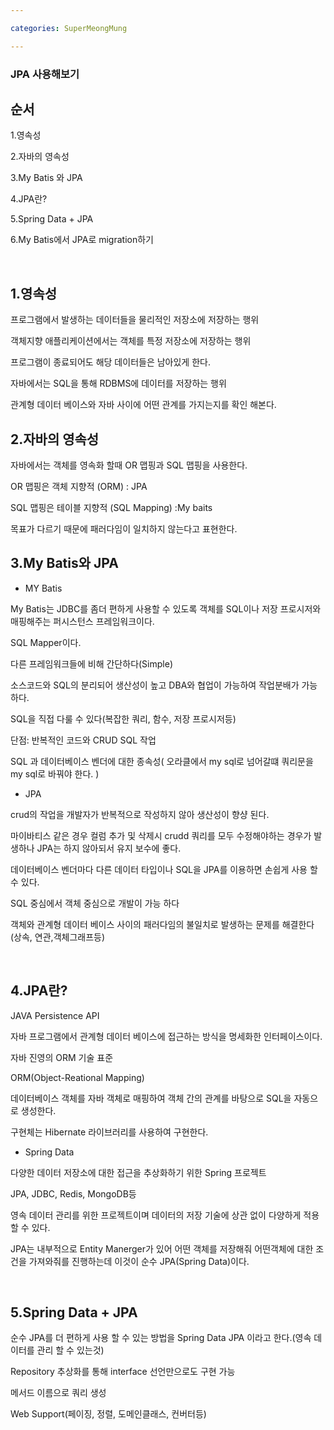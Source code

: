 ```yaml
---

categories: SuperMeongMung

---
```



### JPA 사용해보기

순서
---
1.영속성

2.자바의 영속성

3.My Batis 와 JPA

4.JPA란?

5.Spring Data + JPA

6.My Batis에서 JPA로 migration하기

&nbsp;


1.영속성
---

프로그램에서 발생하는 데이터들을 물리적인 저장소에 저장하는 행위

객체지향 애플리케이션에서는 객체를 특정 저장소에 저장하는 행위

프로그램이 종료되어도 해당 데이터들은 남아있게 한다.

자바에서는 SQL을 통해 RDBMS에 데이터를 저장하는 행위



관계형 데이터 베이스와 자바 사이에 어떤 관계를 가지는지를 확인 해본다.


2.자바의 영속성
---
자바에서는 객체를 영속화 할때 OR 맵핑과 SQL 맵핑을 사용한다.

OR 맵핑은 객체 지향적 (ORM) : JPA

SQL 맵핑은 테이블 지향적 (SQL Mapping) :My baits

목표가 다르기 때문에 패러다임이 일치하지 않는다고 표현한다.




3.My Batis와 JPA
---

- MY Batis

My Batis는 JDBC를 좀더 편하게 사용할 수 있도록 객체를 SQL이나 저장 프로시저와 매핑해주는 퍼시스턴스 프레임워크이다.

SQL Mapper이다.


다른 프레임워크들에 비해 간단하다(Simple)

소스코드와 SQL의 분리되어 생산성이 높고 DBA와 협업이 가능하여 작업분배가 가능하다.

SQL을 직접 다룰 수 있다(복잡한 쿼리, 함수, 저장 프로시저등)



단점: 반복적인 코드와 CRUD SQL 작업

SQL 과 데이터베이스 벤더에 대한 종속성( 오라클에서 my sql로 넘어갈떄 쿼리문을 my sql로 바꿔야 한다. )


- JPA 

crud의 작업을 개발자가 반복적으로 작성하지 않아 생산성이 향샹 된다.

마이바티스 같은 경우 컬럼 추가 및 삭제시 crudd 쿼리를 모두 수정해야하는 경우가 발생하나 JPA는 하지 않아되서 유지 보수에 좋다.

데이터베이스 벤더마다 다른 데이터 타입이나 SQL을 JPA를 이용하면 손쉽게 사용 할 수 있다.

SQL 중심에서 객체 중심으로 개발이 가능 하다

객체와 관계형 데이터 베이스 사이의 패러다임의 불일치로 발생하는 문제를 해결한다(상속, 연관,객체그래프등)

&nbsp;

4.JPA란?
---

JAVA Persistence API

자바 프로그램에서 관계형 데이터 베이스에 접근하는 방식을 명세화한 인터페이스이다.

자바 진영의 ORM 기술 표준

ORM(Object-Reational Mapping)

데이터베이스 객체를 자바 객체로 매핑하여 객체 간의 관계를 바탕으로 SQL을 자동으로 생성한다.

구현체는 Hibernate 라이브러리를 사용하여 구현한다.



- Spring Data

다양한 데이터 저장소에 대한 접근을 추상화하기 위한 Spring 프로젝트

JPA, JDBC, Redis, MongoDB등

영속 데이터 관리를 위한 프로젝트이며 데이터의 저장 기술에 상관 없이 다양하게 적용 할 수 있다.


JPA는 내부적으로  Entity Manerger가 있어 어떤 객체를 저장해줘 어떤객체에 대한 조건을 가져와줘를 진행하는데 이것이 순수 JPA(Spring Data)이다.




&nbsp;


5.Spring  Data + JPA
---

순수 JPA를 더 편하게 사용 할 수 있는 방법을  Spring Data JPA 이라고 한다.(영속 데이터를 관리 할 수 있는것)

Repository 추상화를 통해 interface 선언만으로도 구현 가능

메서드 이름으로 쿼리 생성

Web Support(페이징, 정렬, 도메인클래스, 컨버터등)


